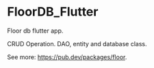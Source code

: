 # FloorDB_Flutter

Floor db flutter app.

CRUD Operation. DAO, entity and database class.

See more: https://pub.dev/packages/floor.

